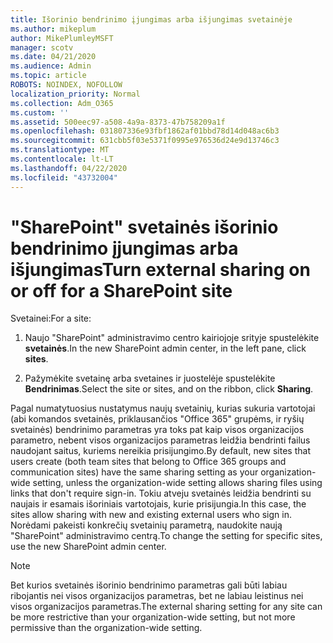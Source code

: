 ```yaml
---
title: Išorinio bendrinimo įjungimas arba išjungimas svetainėje
ms.author: mikeplum
author: MikePlumleyMSFT
manager: scotv
ms.date: 04/21/2020
ms.audience: Admin
ms.topic: article
ROBOTS: NOINDEX, NOFOLLOW
localization_priority: Normal
ms.collection: Adm_O365
ms.custom: ''
ms.assetid: 500eec97-a508-4a9a-8373-47b758209a1f
ms.openlocfilehash: 031807336e93fbf1862af01bbd78d14d048ac6b3
ms.sourcegitcommit: 631cbb5f03e5371f0995e976536d24e9d13746c3
ms.translationtype: MT
ms.contentlocale: lt-LT
ms.lasthandoff: 04/22/2020
ms.locfileid: "43732004"
---
```

# <a name="turn-external-sharing-on-or-off-for-a-sharepoint-site"></a><span data-ttu-id="bbd9c-102">"SharePoint" svetainės išorinio bendrinimo įjungimas arba išjungimas</span><span class="sxs-lookup"><span data-stu-id="bbd9c-102">Turn external sharing on or off for a SharePoint site</span></span>

<span data-ttu-id="bbd9c-103">Svetainei:</span><span class="sxs-lookup"><span data-stu-id="bbd9c-103">For a site:</span></span>
  
1. <span data-ttu-id="bbd9c-104">Naujo "SharePoint" administravimo centro kairiojoje srityje spustelėkite **svetainės**.</span><span class="sxs-lookup"><span data-stu-id="bbd9c-104">In the new SharePoint admin center, in the left pane, click **sites**.</span></span>
    
2. <span data-ttu-id="bbd9c-105">Pažymėkite svetainę arba svetaines ir juostelėje spustelėkite **Bendrinimas**.</span><span class="sxs-lookup"><span data-stu-id="bbd9c-105">Select the site or sites, and on the ribbon, click **Sharing**.</span></span>
    
<span data-ttu-id="bbd9c-106">Pagal numatytuosius nustatymus naujų svetainių, kurias sukuria vartotojai (abi komandos svetainės, priklausančios "Office 365" grupėms, ir ryšių svetainės) bendrinimo parametras yra toks pat kaip visos organizacijos parametro, nebent visos organizacijos parametras leidžia bendrinti failus naudojant saitus, kuriems nereikia prisijungimo.</span><span class="sxs-lookup"><span data-stu-id="bbd9c-106">By default, new sites that users create (both team sites that belong to Office 365 groups and communication sites) have the same sharing setting as your organization-wide setting, unless the organization-wide setting allows sharing files using links that don't require sign-in.</span></span> <span data-ttu-id="bbd9c-107">Tokiu atveju svetainės leidžia bendrinti su naujais ir esamais išoriniais vartotojais, kurie prisijungia.</span><span class="sxs-lookup"><span data-stu-id="bbd9c-107">In this case, the sites allow sharing with new and existing external users who sign in.</span></span> <span data-ttu-id="bbd9c-108">Norėdami pakeisti konkrečių svetainių parametrą, naudokite naują "SharePoint" administravimo centrą.</span><span class="sxs-lookup"><span data-stu-id="bbd9c-108">To change the setting for specific sites, use the new SharePoint admin center.</span></span>
  
> [!NOTE]
> <span data-ttu-id="bbd9c-109">Bet kurios svetainės išorinio bendrinimo parametras gali būti labiau ribojantis nei visos organizacijos parametras, bet ne labiau leistinus nei visos organizacijos parametras.</span><span class="sxs-lookup"><span data-stu-id="bbd9c-109">The external sharing setting for any site can be more restrictive than your organization-wide setting, but not more permissive than the organization-wide setting.</span></span> 
  

